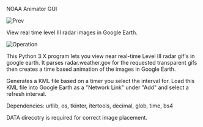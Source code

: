 NOAA Animator GUI

![Prev](http://rankinstudio.com/dnloads/Images/NoaaAnimatorPrev.JPG)

View real time level III radar images in Google Earth.

![Operation](http://rankinstudio.com/dnloads/Images/NoaaAnimatorOp.JPG)

This Python 3.X program lets you view near real-time Level III radar gif's in google earth. It parses radar.weather.gov for the requested transparent gifs then creates a time based animation of the images in Google Earth. 

Generates a KML file based on a timer you select the interval for. Load this KML file into Google Earth as a "Network Link" under "Add" and select a refresh interval. 

Dependencies: urllib, os, tkinter, itertools, decimal, glob, time, bs4

DATA direcotry is required for correct image placement.
